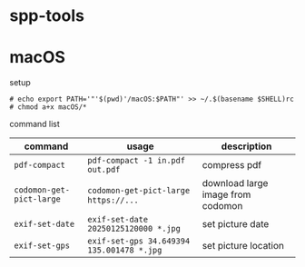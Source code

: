 # spp-tools

# macOS

setup

```console
# echo export PATH='"'$(pwd)'/macOS:$PATH"' >> ~/.$(basename $SHELL)rc
# chmod a+x macOS/*
```

command list

|command|usage|description|
|-|-|-|
|`pdf-compact`|`pdf-compact -1 in.pdf out.pdf`|compress pdf|
|`codomon-get-pict-large`|`codomon-get-pict-large　https://...`|download large image from codomon|
|`exif-set-date`|`exif-set-date 20250125120000 *.jpg`|set picture date|
|`exif-set-gps`|`exif-set-gps 34.649394 135.001478 *.jpg`|set picture location|

